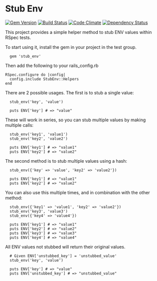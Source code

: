 Stub Env
========

[![Gem Version](https://img.shields.io/gem/v/stub_env.svg?style=flat)](http://rubygems.org/gems/stub_env)
[![Build Status](https://img.shields.io/travis/littleowllabs/stub_env/master.svg?style=flat)](https://travis-ci.org/littleowllabs/stub_env)
[![Code Climate](https://img.shields.io/codeclimate/github/littleowllabs/stub_env.svg?style=flat)](https://codeclimate.com/github/littleowllabs/stub_env)
[![Dependency Status](https://img.shields.io/gemnasium/littleowllabs/stub_env.svg?style=flat)](https://gemnasium.com/littleowllabs/stub_env)

This project provides a simple helper method to stub ENV values within RSpec tests.

To start using it, install the gem in your project in the test group.

```
  gem 'stub_env'
```

Then add the following to your rails_config.rb

```
RSpec.configure do |config|
  config.include StubEnv::Helpers
end
```

There are 2 possible usages. The first is to stub a single value:

```
  stub_env('key', 'value')

  puts ENV['key'] # => "value"
```

These will work in series, so you can stub multiple values by making multiple calls:

```
  stub_env('key1', 'value1')
  stub_env('key2', 'value2')

  puts ENV['key1'] # => "value1"
  puts ENV['key2'] # => "value2"
```

The second method is to stub multiple values using a hash:

```
  stub_env({'key' => 'value', 'key2' => 'value2'})

  puts ENV['key1'] # => "value1"
  puts ENV['key2'] # => "value2"
```

You can also use this multiple times, and in combination with the other method:

```
  stub_env({'key1' => 'value1', 'key2' => 'value2'})
  stub_env('key3', 'value3')
  stub_env({'key4' => 'value4'})

  puts ENV['key1'] # => "value1"
  puts ENV['key2'] # => "value2"
  puts ENV['key3'] # => "value3"
  puts ENV['key4'] # => "value4"
```

All ENV values not stubbed will return their original values.

```
  # Given ENV['unstubbed_key'] = 'unstubbed_value'
  stub_env('key', 'value')

  puts ENV['key'] # => "value"
  puts ENV['unstubbed_key'] # => "unstubbed_value"

```